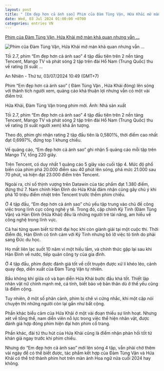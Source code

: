 ```yaml
---
layout: post
title: " [Em đẹp hơn cả ánh sao] Phim của Đàm Tùng Vận, Hứa Khải mở màn khả quan nhưng vẫn ..."
date: Wed, 03 Jul 2024 01:00:00 +0700
categories: entries VN
---
```

[Phim của Đàm Tùng Vận, Hứa Khải mở màn khả quan nhưng vẫn ...](https://laodong.vn/van-hoa-giai-tri/phim-cua-dam-tung-van-hua-khai-mo-man-kha-quan-nhung-van-co-trai-chieu-1361023.ldo)

![Phim của Đàm Tùng Vận, Hứa Khải mở màn khả quan nhưng vẫn ...](https://media-cdn-v2.laodong.vn/storage/newsportal/2024/7/3/1361023/Hua-Khai-Damtungvan.jpg?w=800&h=420&crop=auto&scale=both)

Tối 2.7, phim “Em đẹp hơn cả ánh sao” 4 tập đầu tiên trên 2 nền tảng Tencent, Mango TV và phát sóng 2 tập trên đài Hồ Nam (Trung Quốc) thu về rating (tỉ suất ...

An Nhiên - Thứ tư, 03/07/2024 10:49 (GMT+7)

Phim “Em đẹp hơn cả ánh sao” ( Đàm Tùng Vận , Hứa Khải đóng) lên sóng với thành tích người xem, quảng cáo khá thuận lợi nhưng vẫn có một vài điểm trừ.

Hứa Khải, Đàm Tùng Vận trong phim mới. Ảnh: Nhà sản xuất

Tối 2.7, phim “Em đẹp hơn cả ánh sao” 4 tập đầu tiên trên 2 nền tảng Tencent, Mango TV và phát sóng 2 tập trên đài Hồ Nam (Trung Quốc) thu về rating (tỉ suất người xem) khá ấn tượng.

Theo đó, phim ghi nhận rating 2 tập đầu tiên là 0,5801%, thời điểm cao nhất đạt 0,6997%, đứng top 1 khung chiếu.

Về quảng cáo, “Em đẹp hơn cả ánh sao” ghi nhận 5 quảng cáo mỗi tập trên Mango TV, tổng 220 giây.

Trên Tencent, có duy nhất 1 quảng cáo 5 giây vào cuối tập 4. Mức độ phổ biến của phim phá 20.000 điểm sau 40 phút lên sóng, phá mức 21.000 sau 70 phút, và hiện đạt 23.000 điểm trên Tencent.

Ngoài ra, chỉ số thịnh vượng trên Datawin của tác phẩm đạt 1.380 điểm, đứng thứ 7. Nam chính Hàn Đình do Hứa Khải đảm nhận cũng gây chú ý khi phá 10 triệu điểm nhiệt trên Tencent trước thềm phim chiếu.

Ở 4 tập đầu, “Em đẹp hơn cả ánh sao” chủ yếu tập trung vào chủ đề công việc trong lĩnh cực công nghệ y tế. Trong đó, cặp chính Kỷ Tinh (Đàm Tùng Vận) và Hàn Đình (Hứa Khải) đều là những người trẻ tài năng, am hiểu về công nghệ trong lĩnh vực.

Cả hai từng quen biết từ thời đại học khi còn giành giải tại một cuộc thi. Thời điểm đó, Hàn Đình có tình cảm với Kỷ Tinh nhưng bỏ lỡ việc tỏ tình do phải sang Đức du học.

Họ mất liên lạc suốt 10 năm vì một hiểu lầm, và chính thức gặp lại sau khi Hàn Đình về nước, tiếp quản công ty của gia đình.

Ở 4 tập đầu, phim được đánh giá tốt về cốt truyện được xử lí khéo léo, cảnh quay đẹp, diễn xuất của Đàm Tùng Vận tự nhiên.

Bầu không khí giữa cô và bạn diễn Hứa Khải bước đầu khá tốt. Thiết lập nhân vật nữ chính mạnh mẽ, cá tính, biết bảo vệ bản thân dù ở thế yếu cũng là điểm cộng.

Tuy nhiên, ở một số phân cảnh, phim bị chê vì cứng nhắc, khi một cặp nói chuyện thì những người còn lại gần như bất cộng.

Phần khác biểu cảm của Hứa Khải ở một vài đoạn thiếu sự linh hoạt. Nhưng xét về tổng thể, nam diễn viên nỗ lực trong việc thể hiện nhân vật, được đánh giá hợp đóng phim hiện đại hơn phim cổ trang.

Phần khác, đài từ thu hút của Hứa Khải cũng là điểm nhận phản hồi tốt từ khán giả ngay trước khi phim chiếu.

Nhưng do “Em đẹp hơn cả ánh sao” mới lên sóng 4 tập, vẫn phải chờ thêm vài ngày để có thể biết được, tác phẩm kết hợp của Đàm Tùng Vận và Hứa Khải có thể trở thành phim hot trên màn ảnh Hoa ngữ nửa cuối 2024 hay không.


